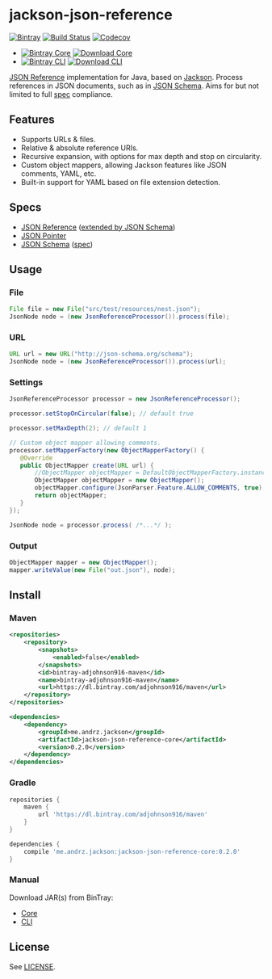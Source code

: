 jackson-json-reference
==============

[![Bintray](https://img.shields.io/badge/bintray-parent-green.svg)][bintray-parent]
[![Build Status](https://travis-ci.org/adjohnson916/jackson-json-reference.png)](https://travis-ci.org/adjohnson916/jackson-json-reference)
[![Codecov](https://img.shields.io/codecov/c/github/adjohnson916/jackson-json-reference.svg)](http://codecov.io/github/adjohnson916/jackson-json-reference)

* [![Bintray Core](https://img.shields.io/badge/bintray-core-green.svg)][bintray-core] [![Download Core](https://api.bintray.com/packages/adjohnson916/maven/jackson-json-reference-core/images/download.svg) ][download]
* [![Bintray CLI](https://img.shields.io/badge/bintray-cli-green.svg)][bintray-cli] [![Download CLI](https://api.bintray.com/packages/adjohnson916/maven/jackson-json-reference-cli/images/download.svg) ][download-cli]

[JSON Reference] implementation for Java, based on [Jackson]. Process references in JSON documents, such as in [JSON Schema]. Aims for but not limited to full [spec](#specs) compliance.

## Features

* Supports URLs & files.
* Relative & absolute reference URIs.
* Recursive expansion, with options for max depth and stop on circularity.
* Custom object mappers, allowing Jackson features like JSON comments, YAML, etc.
* Built-in support for YAML based on file extension detection.

## Specs

* [JSON Reference]&nbsp;([extended by JSON Schema][JSON Reference Extended])
* [JSON Pointer]
* [JSON Schema]&nbsp;([spec][JSON Schema Spec])

## Usage

### File
```java
File file = new File("src/test/resources/nest.json");
JsonNode node = (new JsonReferenceProcessor()).process(file);
```

### URL
```java
URL url = new URL("http://json-schema.org/schema");
JsonNode node = (new JsonReferenceProcessor()).process(url);
```

### Settings
```java
JsonReferenceProcessor processor = new JsonReferenceProcessor();

processor.setStopOnCircular(false); // default true

processor.setMaxDepth(2); // default 1

// Custom object mapper allowing comments.
processor.setMapperFactory(new ObjectMapperFactory() {
   @Override
   public ObjectMapper create(URL url) {
       //ObjectMapper objectMapper = DefaultObjectMapperFactory.instance.create(url);
       ObjectMapper objectMapper = new ObjectMapper();
       objectMapper.configure(JsonParser.Feature.ALLOW_COMMENTS, true);
       return objectMapper;
   }
});

JsonNode node = processor.process( /*...*/ );
```

### Output
```java
ObjectMapper mapper = new ObjectMapper();
mapper.writeValue(new File("out.json"), node);
```


## Install

### Maven

```xml
<repositories>
    <repository>
        <snapshots>
            <enabled>false</enabled>
        </snapshots>
        <id>bintray-adjohnson916-maven</id>
        <name>bintray-adjohnson916-maven</name>
        <url>https://dl.bintray.com/adjohnson916/maven</url>
    </repository>
</repositories>

<dependencies>
    <dependency>
        <groupId>me.andrz.jackson</groupId>
        <artifactId>jackson-json-reference-core</artifactId>
        <version>0.2.0</version>
    </dependency>
</dependencies>
```

### Gradle

```gradle
repositories {
    maven {
        url 'https://dl.bintray.com/adjohnson916/maven'
    }
}

dependencies {
    compile 'me.andrz.jackson:jackson-json-reference-core:0.2.0'
}
```

### Manual

Download JAR(s) from BinTray:
* [Core][download]
* [CLI][download-cli]

## License

See [LICENSE](LICENSE).

[Jackson]: https://github.com/FasterXML/jackson
[JSON Reference]: https://tools.ietf.org/html/draft-pbryan-zyp-json-ref-03
[JSON Reference Extended]: https://tools.ietf.org/html/draft-zyp-json-schema-04#section-7.1
[JSON Pointer]: http://tools.ietf.org/html/rfc6901
[JSON Schema]: http://json-schema.org/
[JSON Schema Spec]: https://tools.ietf.org/html/draft-zyp-json-schema-04
[download]: https://bintray.com/artifact/download/adjohnson916/maven/me/andrz/jackson/jackson-json-reference-core/0.2.0/jackson-json-reference-core-0.2.0.jar
[download-cli]: https://bintray.com/artifact/download/adjohnson916/maven/me/andrz/jackson/jackson-json-reference-cli/0.2.0/jackson-json-reference-cli-0.2.0.jar
[bintray-parent]: https://bintray.com/adjohnson916/maven/jackson-json-reference
[bintray-core]: https://bintray.com/adjohnson916/maven/jackson-json-reference-core
[bintray-cli]: https://bintray.com/adjohnson916/maven/jackson-json-reference-cli

